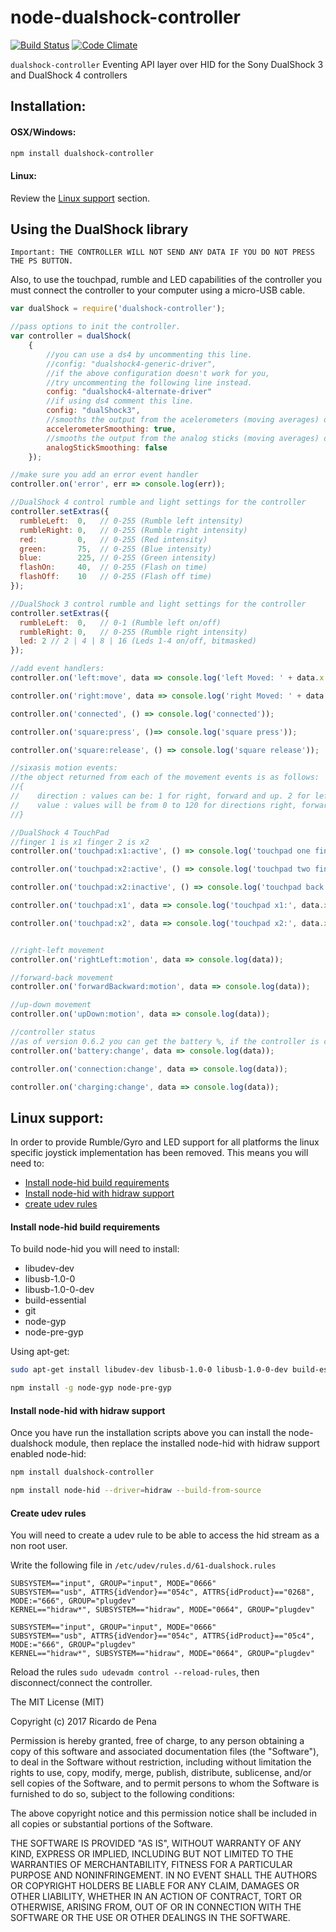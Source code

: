 node-dualshock-controller
=========================
[![Build Status](https://travis-ci.org/rdepena/node-dualshock-controller.png?branch=master)](https://travis-ci.org/rdepena/node-dualshock-controller) [![Code Climate](https://codeclimate.com/github/rdepena/node-dualshock-controller.png)](https://codeclimate.com/github/rdepena/node-dualshock-controller)

`dualshock-controller` Eventing API layer over HID for the Sony DualShock 3 and DualShock 4 controllers

## Installation:

#### OSX/Windows:

```bash
npm install dualshock-controller
```
#### Linux:

Review the [Linux support](#linux-support) section.

## Using the DualShock library

`Important: THE CONTROLLER WILL NOT SEND ANY DATA IF YOU DO NOT PRESS THE PS BUTTON.`

Also, to use the touchpad, rumble and LED capabilities of the controller you
must connect the controller to your computer using a micro-USB cable.

~~~~ javascript
var dualShock = require('dualshock-controller');

//pass options to init the controller.
var controller = dualShock(
    {
        //you can use a ds4 by uncommenting this line.
        //config: "dualshock4-generic-driver",
        //if the above configuration doesn't work for you,
        //try uncommenting the following line instead.
        config: "dualshock4-alternate-driver"
        //if using ds4 comment this line.
        config: "dualShock3",
        //smooths the output from the acelerometers (moving averages) defaults to true
        accelerometerSmoothing: true,
        //smooths the output from the analog sticks (moving averages) defaults to false
        analogStickSmoothing: false
    });

//make sure you add an error event handler
controller.on('error', err => console.log(err));

//DualShock 4 control rumble and light settings for the controller
controller.setExtras({
  rumbleLeft:  0,   // 0-255 (Rumble left intensity)
  rumbleRight: 0,   // 0-255 (Rumble right intensity)
  red:         0,   // 0-255 (Red intensity)
  green:       75,  // 0-255 (Blue intensity)
  blue:        225, // 0-255 (Green intensity)
  flashOn:     40,  // 0-255 (Flash on time)
  flashOff:    10   // 0-255 (Flash off time)
});

//DualShock 3 control rumble and light settings for the controller
controller.setExtras({
  rumbleLeft:  0,   // 0-1 (Rumble left on/off)
  rumbleRight: 0,   // 0-255 (Rumble right intensity)
  led: 2 // 2 | 4 | 8 | 16 (Leds 1-4 on/off, bitmasked)
});

//add event handlers:
controller.on('left:move', data => console.log('left Moved: ' + data.x + ' | ' + data.y));

controller.on('right:move', data => console.log('right Moved: ' + data.x + ' | ' + data.y));

controller.on('connected', () => console.log('connected'));

controller.on('square:press', ()=> console.log('square press'));

controller.on('square:release', () => console.log('square release'));

//sixasis motion events:
//the object returned from each of the movement events is as follows:
//{
//    direction : values can be: 1 for right, forward and up. 2 for left, backwards and down.
//    value : values will be from 0 to 120 for directions right, forward and up and from 0 to -120 for left, backwards and down.
//}

//DualShock 4 TouchPad
//finger 1 is x1 finger 2 is x2
controller.on('touchpad:x1:active', () => console.log('touchpad one finger active'));

controller.on('touchpad:x2:active', () => console.log('touchpad two fingers active'));

controller.on('touchpad:x2:inactive', () => console.log('touchpad back to single finger'));

controller.on('touchpad:x1', data => console.log('touchpad x1:', data.x, data.y));

controller.on('touchpad:x2', data => console.log('touchpad x2:', data.x, data.y));


//right-left movement
controller.on('rightLeft:motion', data => console.log(data));

//forward-back movement
controller.on('forwardBackward:motion', data => console.log(data));

//up-down movement
controller.on('upDown:motion', data => console.log(data));

//controller status
//as of version 0.6.2 you can get the battery %, if the controller is connected and if the controller is charging
controller.on('battery:change', data => console.log(data));

controller.on('connection:change', data => console.log(data));

controller.on('charging:change', data => console.log(data));

~~~~

## <a name="linux-support"></a> Linux support:

In order to provide Rumble/Gyro and LED support for all platforms the linux specific joystick implementation has been removed. This means you will need to:

* [Install node-hid build requirements](#node-hid-build)
* [Install node-hid with hidraw support](#node-hid-hidraw)
* [create udev rules](#create-udev-rules)

#### <a name="node-hid-build"></a> Install node-hid build requirements

To build node-hid you will need to install:

* libudev-dev
* libusb-1.0-0
* libusb-1.0-0-dev
* build-essential
* git
* node-gyp
* node-pre-gyp

Using apt-get:

```bash
sudo apt-get install libudev-dev libusb-1.0-0 libusb-1.0-0-dev build-essential git
```

```bash
npm install -g node-gyp node-pre-gyp
```

#### <a name="node-hid-hidraw"></a> Install node-hid with hidraw support

Once you have run the installation scripts above you can install the node-dualshock module, then replace the installed node-hid with hidraw support enabled node-hid:

```bash
npm install dualshock-controller
```

```bash
npm install node-hid --driver=hidraw --build-from-source
```

#### <a name="create-udev-rules"></a> Create udev rules

You will need to create a udev rule to be able to access the hid stream as a non root user.

Write the following file in `/etc/udev/rules.d/61-dualshock.rules`

```
SUBSYSTEM=="input", GROUP="input", MODE="0666"
SUBSYSTEM=="usb", ATTRS{idVendor}=="054c", ATTRS{idProduct}=="0268", MODE:="666", GROUP="plugdev"
KERNEL=="hidraw*", SUBSYSTEM=="hidraw", MODE="0664", GROUP="plugdev"

SUBSYSTEM=="input", GROUP="input", MODE="0666"
SUBSYSTEM=="usb", ATTRS{idVendor}=="054c", ATTRS{idProduct}=="05c4", MODE:="666", GROUP="plugdev"
KERNEL=="hidraw*", SUBSYSTEM=="hidraw", MODE="0664", GROUP="plugdev"
```

Reload the rules `sudo udevadm control --reload-rules`, then disconnect/connect the controller.

The MIT License (MIT)

Copyright (c) 2017 Ricardo de Pena

Permission is hereby granted, free of charge, to any person obtaining a copy of
this software and associated documentation files (the "Software"), to deal in
the Software without restriction, including without limitation the rights to
use, copy, modify, merge, publish, distribute, sublicense, and/or sell copies of
the Software, and to permit persons to whom the Software is furnished to do so,
subject to the following conditions:

The above copyright notice and this permission notice shall be included in all
copies or substantial portions of the Software.

THE SOFTWARE IS PROVIDED "AS IS", WITHOUT WARRANTY OF ANY KIND, EXPRESS OR
IMPLIED, INCLUDING BUT NOT LIMITED TO THE WARRANTIES OF MERCHANTABILITY, FITNESS
FOR A PARTICULAR PURPOSE AND NONINFRINGEMENT. IN NO EVENT SHALL THE AUTHORS OR
COPYRIGHT HOLDERS BE LIABLE FOR ANY CLAIM, DAMAGES OR OTHER LIABILITY, WHETHER
IN AN ACTION OF CONTRACT, TORT OR OTHERWISE, ARISING FROM, OUT OF OR IN
CONNECTION WITH THE SOFTWARE OR THE USE OR OTHER DEALINGS IN THE SOFTWARE.

